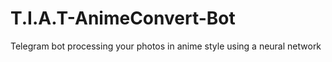 # T.I.A.T-AnimeConvert-Bot
Telegram bot processing your photos in anime style using a neural network
